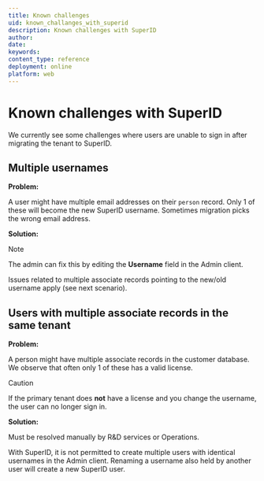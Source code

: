 ```yaml
---
title: Known challenges
uid: known_challanges_with_superid
description: Known challenges with SuperID
author:
date:
keywords: 
content_type: reference
deployment: online
platform: web
---
```


# Known challenges with SuperID

We currently see some challenges where users are unable to sign in after migrating the tenant to SuperID.

## Multiple usernames

**Problem:**

A user might have multiple email addresses on their `person` record. Only 1 of these will become the new SuperID username. Sometimes migration picks the wrong email address.

**Solution:**

> [!NOTE]
> The admin can fix this by editing the **Username** field in the Admin client.

Issues related to multiple associate records pointing to the new/old username apply (see next scenario).

## Users with multiple associate records in the same tenant

**Problem:**

A person might have multiple associate records in the customer database. We observe that often only 1 of these has a valid license.

> [!CAUTION]
> If the primary tenant does **not** have a license and you change the username, the user can no longer sign in.

**Solution:**

Must be resolved manually by R&D services or Operations.

With SuperID, it is not permitted to create multiple users with identical usernames in the Admin client. Renaming a username also held by another user will create a new SuperID user.
